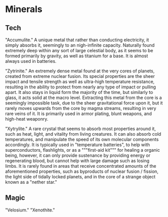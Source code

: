 # Minerals

## Tech

"Accumulite." A unique metal that rather than conducting electricity, it simply absorbs it, seemingly to an nigh-infinite capacity. Naturally found extremely deep within any sort of large celestial body, as it seems to be formed primarily by gravity, as well as titanium for a base. It is almost always used in batteries.

"Zytrinite." An extremely dense metal found at the very cores of planets, created from extreme nuclear fusion. Its special properties are the sheer impact and tensile strength as well as ultra-high temperature resistance, resulting in the ability to protect from nearly any type of impact or pulling apart. It also stays in liquid form the majority of the time, but similarly to glass, it acts solid at the macro level. Extracting this metal from the core is a seemingly impossible task, due to the sheer gravitational force upon it, but it rarely moves upwards from the core by magma streams, resulting in very rare veins of it. It is primarily used in armor plating, blunt weapons, and high-heat weaponry.

"Xytrylite." A rare crystal that seems to absorb most properties around it, such as heat, light, and vitality from living creatures. It can also absorb cold temperatures, and manipulate the speed of its own molecular components accordingly. It is typically used in "temperature batteries", to help with superconductors, flashlights, or as a """first-aid kit""" for healing a organic being, however, it can only provide sustenance by providing energy or regenerating blood, but cannot help with large damage such as losing limbs. It is rarely found in areas that receive concentrated amounts of the aforementioned properties, such as byproducts of nuclear fusion / fission, the light side of tidally locked planets, and in the core of a strange object known as a "nether star."

## Magic

"Velosium."
"Xenothite."
